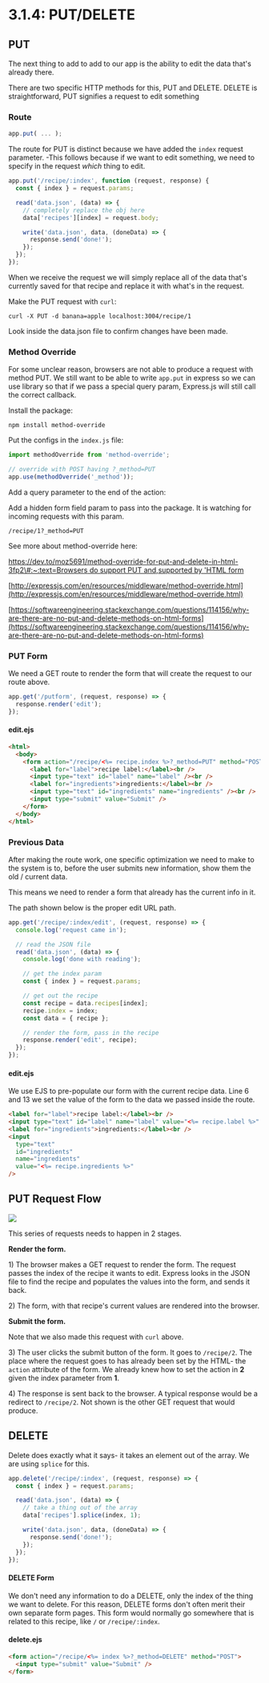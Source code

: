 # 3.1.4: PUT/DELETE

## PUT

The next thing to add to add to our app is the ability to edit the data that's already there.

There are two specific HTTP methods for this, PUT and DELETE. DELETE is straightforward, PUT signifies a request to edit something

### Route

```javascript
app.put( ... );
```

The route for PUT is distinct because we have added the `index` request parameter. -This follows because if we want to edit something, we need to specify in the request _which_ thing to edit.

```javascript
app.put('/recipe/:index', function (request, response) {
  const { index } = request.params;

  read('data.json', (data) => {
    // completely replace the obj here
    data['recipes'][index] = request.body;

    write('data.json', data, (doneData) => {
      response.send('done!');
    });
  });
});
```

When we receive the request we will simply replace all of the data that's currently saved for that recipe and replace it with what's in the request.

Make the PUT request with `curl`:

```markup
curl -X PUT -d banana=apple localhost:3004/recipe/1
```

Look inside the data.json file to confirm changes have been made.

### Method Override

For some unclear reason, browsers are not able to produce a request with method PUT. We still want to be able to write `app.put` in express so we can use library so that if we pass a special query param, Express.js will still call the correct callback.

Install the package:

```markup
npm install method-override
```

Put the configs in the `index.js` file:

```javascript
import methodOverride from 'method-override';

// override with POST having ?_method=PUT
app.use(methodOverride('_method'));
```

Add a query parameter to the end of the action:

Add a hidden form field param to pass into the package. It is watching for incoming requests with this param.

```markup
/recipe/1?_method=PUT
```

See more about method-override here:

[https://dev.to/moz5691/method-override-for-put-and-delete-in-html-3fp2\#:~:text=Browsers do support PUT and,supported by 'HTML form](https://dev.to/moz5691/method-override-for-put-and-delete-in-html-3fp2]%28https://dev.to/moz5691/method-override-for-put-and-delete-in-html-3fp2]%28https://dev.to/moz5691/method-override-for-put-and-delete-in-html-3fp2#:~:text=Browsers%20do%20support%20PUT%20and,supported%20by%20'HTML%20form)

[http://expressjs.com/en/resources/middleware/method-override.html](http://expressjs.com/en/resources/middleware/method-override.html)

[https://softwareengineering.stackexchange.com/questions/114156/why-are-there-are-no-put-and-delete-methods-on-html-forms](https://softwareengineering.stackexchange.com/questions/114156/why-are-there-are-no-put-and-delete-methods-on-html-forms)

### PUT Form

We need a GET route to render the form that will create the request to our route above.

```javascript
app.get('/putform', (request, response) => {
  response.render('edit');
});
```

#### edit.ejs

```html
<html>
  <body>
    <form action="/recipe/<%= recipe.index %>?_method=PUT" method="POST">
      <label for="label">recipe label:</label><br />
      <input type="text" id="label" name="label" /><br />
      <label for="ingredients">ingredients:</label><br />
      <input type="text" id="ingredients" name="ingredients" /><br />
      <input type="submit" value="Submit" />
    </form>
  </body>
</html>
```

### Previous Data

After making the route work, one specific optimization we need to make to the system is to, before the user submits new information, show them the old / current data.

This means we need to render a form that already has the current info in it.

The path shown below is the proper edit URL path.

```javascript
app.get('/recipe/:index/edit', (request, response) => {
  console.log('request came in');

  // read the JSON file
  read('data.json', (data) => {
    console.log('done with reading');

    // get the index param
    const { index } = request.params;

    // get out the recipe
    const recipe = data.recipes[index];
    recipe.index = index;
    const data = { recipe };

    // render the form, pass in the recipe
    response.render('edit', recipe);
  });
});
```

#### edit.ejs

We use EJS to pre-populate our form with the current recipe data. Line 6 and 13 we set the value of the form to the data we passed inside the route.

```html
<label for="label">recipe label:</label><br />
<input type="text" id="label" name="label" value="<%= recipe.label %>" /><br />
<label for="ingredients">ingredients:</label><br />
<input
  type="text"
  id="ingredients"
  name="ingredients"
  value="<%= recipe.ingredients %>"
/>
```

## PUT Request Flow

![](../../.gitbook/assets/put.jpg)

This series of requests needs to happen in 2 stages.

**Render the form.**

1\) The browser makes a GET request to render the form. The request passes the index of the recipe it wants to edit. Express looks in the JSON file to find the recipe and populates the values into the form, and sends it back.

2\) The form, with that recipe's current values are rendered into the browser.

**Submit the form.**

Note that we also made this request with `curl` above.

3\) The user clicks the submit button of the form. It goes to `/recipe/2`. The place where the request goes to has already been set by the HTML- the `action` attribute of the form. We already knew how to set the action in **2** given the index parameter from **1**.

4\) The response is sent back to the browser. A typical response would be a redirect to `/recipe/2`. Not shown is the other GET request that would produce.

## DELETE

Delete does exactly what it says- it takes an element out of the array. We are using `splice` for this.

```javascript
app.delete('/recipe/:index', (request, response) => {
  const { index } = request.params;

  read('data.json', (data) => {
    // take a thing out of the array
    data['recipes'].splice(index, 1);

    write('data.json', data, (doneData) => {
      response.send('done!');
    });
  });
});
```

#### DELETE Form

We don't need any information to do a DELETE, only the index of the thing we want to delete. For this reason, DELETE forms don't often merit their own separate form pages. This form would normally go somewhere that is related to this recipe, like `/` or `/recipe/:index`.

#### delete.ejs

```html
<form action="/recipe/<%= index %>?_method=DELETE" method="POST">
  <input type="submit" value="Submit" />
</form>
```
